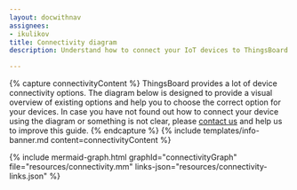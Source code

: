 ```yaml
---
layout: docwithnav
assignees:
- ikulikov
title: Connectivity diagram
description: Understand how to connect your IoT devices to ThingsBoard

---
```


{% capture connectivityContent %}
ThingsBoard provides a lot of device connectivity options. The diagram below is designed to provide a visual overview of existing options and help you to choose the correct option for your devices. 
In case you have not found out how to connect your device using the diagram or something is not clear, please [contact us](/docs/contact-us/) and help us to improve this guide.
{% endcapture %}
{% include templates/info-banner.md content=connectivityContent %}

{% include mermaid-graph.html 
graphId="connectivityGraph" 
file="resources/connectivity.mm" 
links-json="resources/connectivity-links.json" %}


